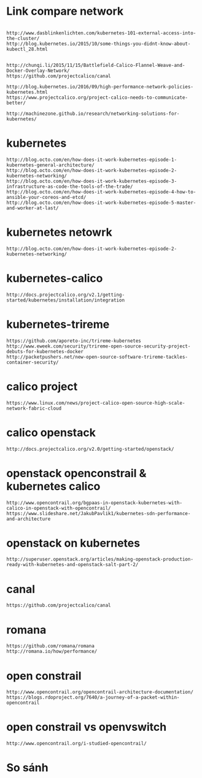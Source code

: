# Link compare network

```

http://www.dasblinkenlichten.com/kubernetes-101-external-access-into-the-cluster/
http://blog.kubernetes.io/2015/10/some-things-you-didnt-know-about-kubectl_28.html


http://chunqi.li/2015/11/15/Battlefield-Calico-Flannel-Weave-and-Docker-Overlay-Network/
https://github.com/projectcalico/canal

http://blog.kubernetes.io/2016/09/high-performance-network-policies-kubernetes.html
https://www.projectcalico.org/project-calico-needs-to-communicate-better/

http://machinezone.github.io/research/networking-solutions-for-kubernetes/
```

# kubernetes
```
http://blog.octo.com/en/how-does-it-work-kubernetes-episode-1-kubernetes-general-architecture/
http://blog.octo.com/en/how-does-it-work-kubernetes-episode-2-kubernetes-networking/
http://blog.octo.com/en/how-does-it-work-kubernetes-episode-3-infrastructure-as-code-the-tools-of-the-trade/
http://blog.octo.com/en/how-does-it-work-kubernetes-episode-4-how-to-ansible-your-coreos-and-etcd/
http://blog.octo.com/en/how-does-it-work-kubernetes-episode-5-master-and-worker-at-last/
```

# kubernetes netowrk
```
http://blog.octo.com/en/how-does-it-work-kubernetes-episode-2-kubernetes-networking/
```

# kubernetes-calico
```
http://docs.projectcalico.org/v2.1/getting-started/kubernetes/installation/integration

```

# kubernetes-trireme
```
https://github.com/aporeto-inc/trireme-kubernetes
http://www.eweek.com/security/trireme-open-source-security-project-debuts-for-kubernetes-docker
http://packetpushers.net/new-open-source-software-trireme-tackles-container-security/
```

# calico project
```
https://www.linux.com/news/project-calico-open-source-high-scale-network-fabric-cloud
```

# calico openstack
```
http://docs.projectcalico.org/v2.0/getting-started/openstack/
```

# openstack openconstrail & kubernetes calico
```
http://www.opencontrail.org/bgpaas-in-openstack-kubernetes-with-calico-in-openstack-with-opencontrail/
https://www.slideshare.net/JakubPavlik1/kubernetes-sdn-performance-and-architecture
```

# openstack on kubernetes
```
http://superuser.openstack.org/articles/making-openstack-production-ready-with-kubernetes-and-openstack-salt-part-2/
```

# canal
```
https://github.com/projectcalico/canal
```

# romana
```
https://github.com/romana/romana
http://romana.io/how/performance/
```

# open constrail
```
http://www.opencontrail.org/opencontrail-architecture-documentation/
https://blogs.rdoproject.org/7640/a-journey-of-a-packet-within-opencontrail
```

# open constrail vs openvswitch 
```
http://www.opencontrail.org/i-studied-opencontrail/
```

# So sánh
